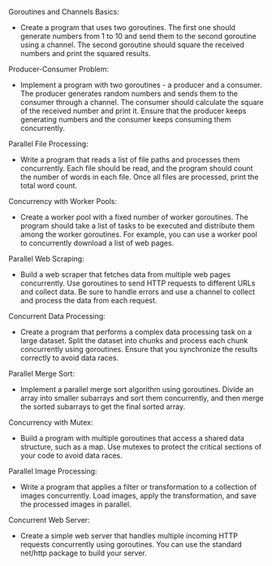 Goroutines and Channels Basics:
- Create a program that uses two goroutines. The first one should generate numbers from 1 to 10 and send them to the second goroutine using a channel. The second goroutine should square the received numbers and print the squared results.

Producer-Consumer Problem:
- Implement a program with two goroutines - a producer and a consumer. The producer generates random numbers and sends them to the consumer through a channel. The consumer should calculate the square of the received number and print it. Ensure that the producer keeps generating numbers and the consumer keeps consuming them concurrently.

Parallel File Processing:
- Write a program that reads a list of file paths and processes them concurrently. Each file should be read, and the program should count the number of words in each file. Once all files are processed, print the total word count.

Concurrency with Worker Pools:
- Create a worker pool with a fixed number of worker goroutines. The program should take a list of tasks to be executed and distribute them among the worker goroutines. For example, you can use a worker pool to concurrently download a list of web pages.

Parallel Web Scraping:
- Build a web scraper that fetches data from multiple web pages concurrently. Use goroutines to send HTTP requests to different URLs and collect data. Be sure to handle errors and use a channel to collect and process the data from each request.

Concurrent Data Processing:
- Create a program that performs a complex data processing task on a large dataset. Split the dataset into chunks and process each chunk concurrently using goroutines. Ensure that you synchronize the results correctly to avoid data races.

Parallel Merge Sort:
- Implement a parallel merge sort algorithm using goroutines. Divide an array into smaller subarrays and sort them concurrently, and then merge the sorted subarrays to get the final sorted array.

Concurrency with Mutex:
- Build a program with multiple goroutines that access a shared data structure, such as a map. Use mutexes to protect the critical sections of your code to avoid data races.

Parallel Image Processing:
- Write a program that applies a filter or transformation to a collection of images concurrently. Load images, apply the transformation, and save the processed images in parallel.

Concurrent Web Server:
- Create a simple web server that handles multiple incoming HTTP requests concurrently using goroutines. You can use the standard net/http package to build your server.
